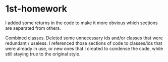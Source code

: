 # 1st-homework

I added some returns in the code to make it more obvious which sections are separated from others.

Combined classes. Deleted some unnecessary ids and/or classes that were redundant / useless. I referenced those sections of code to classes/ids that were already in use, or new ones that I created to condense the code, while still staying true to the original style.

